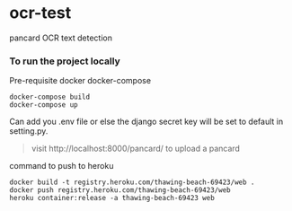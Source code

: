 # ocr-test
pancard OCR text detection

### To run the project locally 
Pre-requisite docker docker-compose

```
docker-compose build
docker-compose up
```
Can add you .env file or else the django secret key will be set to default in setting.py.

> visit http://localhost:8000/pancard/ to upload a pancard

command to push to heroku
```
docker build -t registry.heroku.com/thawing-beach-69423/web .
docker push registry.heroku.com/thawing-beach-69423/web
heroku container:release -a thawing-beach-69423 web
```
